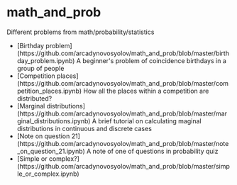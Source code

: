 # math_and_prob
Different problems from math/probability/statistics
<ul>
<li>[Birthday problem](https://github.com/arcadynovosyolov/math_and_prob/blob/master/birthday_problem.ipynb) A beginner's problem of coincidence birthdays in a group of people</li>
<li>[Competition places](https://github.com/arcadynovosyolov/math_and_prob/blob/master/competition_places.ipynb) How all the places within a competition are distributed?</li>
<li>[Marginal distributions](https://github.com/arcadynovosyolov/math_and_prob/blob/master/marginal_distributions.ipynb) A brief tutorial on calculating maginal distributions in continuous and discrete cases</li>
<li>[Note on question 21](https://github.com/arcadynovosyolov/math_and_prob/blob/master/note_on_question_21.ipynb) A note of one of questions in probability quiz</li>
<li>[Simple or complex?](https://github.com/arcadynovosyolov/math_and_prob/blob/master/simple_or_complex.ipynb)</li>
</ul>

